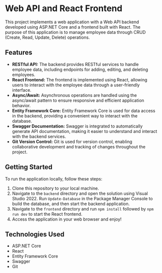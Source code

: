 # Web API and React Frontend

This project implements a web application with a Web API backend developed using ASP.NET Core and a frontend built with React. The purpose of this application is to manage employee data through CRUD (Create, Read, Update, Delete) operations.

## Features

- **RESTful API:** The backend provides RESTful services to handle employee data, including endpoints for adding, editing, and deleting employees.
- **React Frontend:** The frontend is implemented using React, allowing users to interact with the employee data through a user-friendly interface.
- **Async/Await:** Asynchronous operations are handled using the async/await pattern to ensure responsive and efficient application behavior.
- **Entity Framework Core:** Entity Framework Core is used for data access in the backend, providing a convenient way to interact with the database.
- **Swagger Documentation:** Swagger is integrated to automatically generate API documentation, making it easier to understand and interact with the backend services.
- **Git Version Control:** Git is used for version control, enabling collaborative development and tracking of changes throughout the project.

## Getting Started

To run the application locally, follow these steps:

1. Clone this repository to your local machine.
2. Navigate to the `backend` directory and open the solution using Visual Studio 2022. Run `Update-Database` in the Package Manager Console to build the database, and then start the backend application.
3. Navigate to the `frontend` directory and run `npm install` followed by `npm run dev` to start the React frontend.
4. Access the application in your web browser and enjoy!

## Technologies Used

- ASP.NET Core
- React
- Entity Framework Core
- Swagger
- Git
